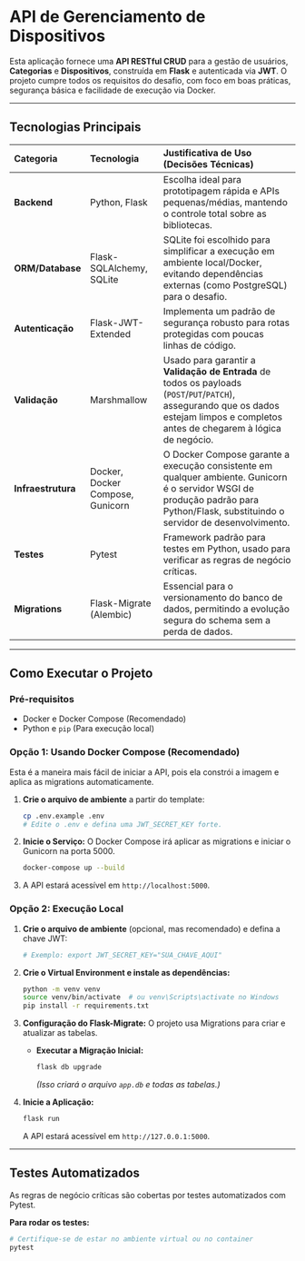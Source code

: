# API de Gerenciamento de Dispositivos

Esta aplicação fornece uma **API RESTful CRUD** para a gestão de usuários, **Categorias** e **Dispositivos**, construída em **Flask** e autenticada via **JWT**. O projeto cumpre todos os requisitos do desafio, com foco em boas práticas, segurança básica e facilidade de execução via Docker.

---

## Tecnologias Principais

| Categoria | Tecnologia | Justificativa de Uso (Decisões Técnicas) |
| :--- | :--- | :--- |
| **Backend** | Python, Flask | Escolha ideal para prototipagem rápida e APIs pequenas/médias, mantendo o controle total sobre as bibliotecas. |
| **ORM/Database**| Flask-SQLAlchemy, SQLite | SQLite foi escolhido para simplificar a execução em ambiente local/Docker, evitando dependências externas (como PostgreSQL) para o desafio. |
| **Autenticação**| Flask-JWT-Extended | Implementa um padrão de segurança robusto para rotas protegidas com poucas linhas de código. |
| **Validação** | Marshmallow | Usado para garantir a **Validação de Entrada** de todos os payloads (`POST`/`PUT`/`PATCH`), assegurando que os dados estejam limpos e completos antes de chegarem à lógica de negócio. |
| **Infraestrutura**| Docker, Docker Compose, Gunicorn | O Docker Compose garante a execução consistente em qualquer ambiente. Gunicorn é o servidor WSGI de produção padrão para Python/Flask, substituindo o servidor de desenvolvimento. |
| **Testes** | Pytest | Framework padrão para testes em Python, usado para verificar as regras de negócio críticas. |
| **Migrations** | Flask-Migrate (Alembic) | Essencial para o versionamento do banco de dados, permitindo a evolução segura do schema sem a perda de dados. |

---

## Como Executar o Projeto

### Pré-requisitos

* Docker e Docker Compose (Recomendado)
* Python e `pip` (Para execução local)

### Opção 1: Usando Docker Compose (Recomendado)

Esta é a maneira mais fácil de iniciar a API, pois ela constrói a imagem e aplica as migrations automaticamente.

1.  **Crie o arquivo de ambiente** a partir do template:
    ```bash
    cp .env.example .env
    # Edite o .env e defina uma JWT_SECRET_KEY forte.
    ```

2.  **Inicie o Serviço:** O Docker Compose irá aplicar as migrations e iniciar o Gunicorn na porta 5000.
    ```bash
    docker-compose up --build
    ```

3.  A API estará acessível em `http://localhost:5000`.

### Opção 2: Execução Local

1.  **Crie o arquivo de ambiente** (opcional, mas recomendado) e defina a chave JWT:
    ```bash
    # Exemplo: export JWT_SECRET_KEY="SUA_CHAVE_AQUI"
    ```

2.  **Crie o Virtual Environment e instale as dependências:**
    ```bash
    python -m venv venv
    source venv/bin/activate  # ou venv\Scripts\activate no Windows
    pip install -r requirements.txt
    ```

3.  **Configuração do Flask-Migrate:**
    O projeto usa Migrations para criar e atualizar as tabelas.

    * **Executar a Migração Inicial:**
        ```bash
        flask db upgrade
        ```
        *(Isso criará o arquivo `app.db` e todas as tabelas.)*

4.  **Inicie a Aplicação:**
    ```bash
    flask run
    ```
    A API estará acessível em `http://127.0.0.1:5000`.

---

## Testes Automatizados

As regras de negócio críticas são cobertas por testes automatizados com Pytest.

**Para rodar os testes:**

```bash
# Certifique-se de estar no ambiente virtual ou no container
pytest
